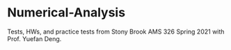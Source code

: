 # Numerical-Analysis
Tests, HWs, and practice tests from Stony Brook AMS 326 Spring 2021 with Prof. Yuefan Deng.
